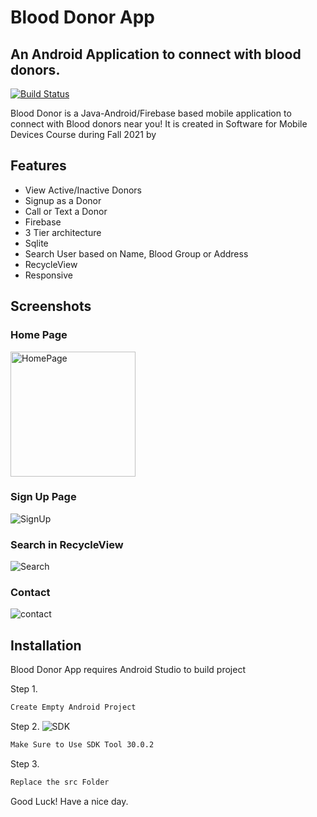 # Blood Donor App
## An Android Application to connect with blood donors.

[![Build Status](https://travis-ci.org/joemccann/dillinger.svg?branch=master)](https://github.com/AsjadIftikhar/PandaCompiler.git)

Blood Donor is a Java-Android/Firebase based mobile application to connect with Blood donors near you!
It is created in Software for Mobile Devices Course during Fall 2021 by

## Features

- View Active/Inactive Donors
- Signup as a Donor
- Call or Text a Donor
- Firebase
- 3 Tier architecture
- Sqlite
- Search User based on Name, Blood Group or Address
- RecycleView
- Responsive

## Screenshots

### Home Page

<img src="HomePage.jpg" alt="HomePage" width="200"/>

### Sign Up Page

![SignUp](SignUp.jpg)

### Search in RecycleView

![Search](Search.jpg)

### Contact

![contact](Contact.jpg)

## Installation

Blood Donor App requires Android Studio to build project

Step 1.

```sh
Create Empty Android Project
```

Step 2.
![SDK](SDK.png)

```sh
Make Sure to Use SDK Tool 30.0.2

```

Step 3.

```sh
Replace the src Folder
```



Good Luck! Have a nice day.

